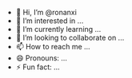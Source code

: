 - 👋 Hi, I’m @ronanxi
- 👀 I’m interested in ...
- 🌱 I’m currently learning ...
- 💞️ I’m looking to collaborate on ...
- 📫 How to reach me ...
- 😄 Pronouns: ...
- ⚡ Fun fact: ...

<!---
ronanxi/ronanxi is a ✨ special ✨ repository because its `README.md` (this file) appears on your GitHub profile.
You can click the Preview link to take a look at your changes.
--->
